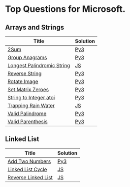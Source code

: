 # Top Questions for Microsoft.

## Arrays and Strings

| Title | Solution |
| ----- | -------- |
| [2Sum](https://leetcode.com/problems/two-sum/) | [Py3](./arrays-and-strings/2sum.py) |
| [Group Anagrams](https://leetcode.com/problems/group-anagrams/) | [Py3](./arrays-and-strings/group-anagrams.py) |
| [Longest Palindromic String](https://leetcode.com/problems/longest-palindromic-string/) | [JS](./arrays-and-strings/longest-palindromic-string.js) |
| [Reverse String](https://leetcode.com/problems/reverse-string/) | [Py3](./arrays-and-strings/reverse-string.py) |
| [Rotate Image](https://leetcode.com/problems/rotate-image/) | [Py3](./arrays-and-strings/rotate-image.py) |
| [Set Matrix Zeroes](https://leetcode.com/problems/set-matrix-zeroes/) | [Py3](./arrays-and-strings/set-matrix-zeroes.py) |
| [String to Integer atoi](https://leetcode.com/problems/string-to-integer-atoi/) | [Py3](./arrays-and-strings/string-to-integer-atoi.py) |
| [Trapping Rain Water](https://leetcode.com/problems/trapping-rain-water/) | [JS](./arrays-and-strings/trapping-rain-water.js) |
| [Valid Palindrome](https://leetcode.com/problems/valid-palindrome/) | [Py3](./arrays-and-strings/valid-palindrome.py) |
| [Valid Parenthesis](https://leetcode.com/problems/valid-parenthesis/) | [Py3](./arrays-and-strings/valid-parenthesis.py) |

## Linked List

| Title | Solution |
| ----- | -------- |
| [Add Two Numbers](https://leetcode.com/problems/add-two-numbers/) | [Py3](./arrays-and-strings/add-two-numbers.py) |
| [Linked List Cycle](https://leetcode.com/problems/linked-list-cycle/) | [JS](./arrays-and-strings/linked-list-cycle.js) |
| [Reverse Linked List](https://leetcode.com/problems/reverse-linked-list/) | [JS](./arrays-and-strings/reverse-linked-list.js) |
